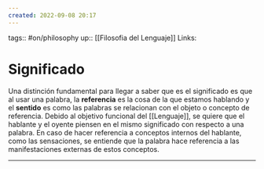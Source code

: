 ```yaml
---
created: 2022-09-08 20:17
---
```

tags:: #on/philosophy 
up:: [[Filosofia del Lenguaje]]
Links: 
# Significado
Una distinción fundamental para llegar a saber que es el significado es que al usar una palabra, la **referencia** es la cosa de la que estamos hablando y el **sentido** es como las palabras se relacionan con el objeto o concepto de referencia. Debido al objetivo funcional del [[Lenguaje]], se quiere que el hablante y el oyente piensen en el mismo significado con respecto a una palabra. En caso de hacer referencia a conceptos internos del hablante, como las sensaciones, se entiende que la palabra hace referencia a las manifestaciones externas de estos conceptos.
___
